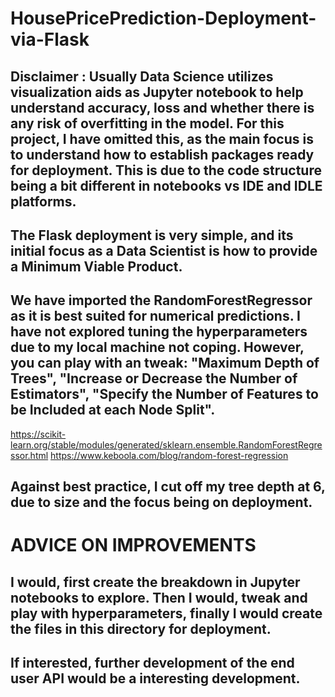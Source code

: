 # HousePricePrediction-Deployment-via-Flask

## Disclaimer :  Usually Data Science utilizes visualization aids as Jupyter notebook to help understand accuracy, loss and whether there is any risk of overfitting in the model. For this project, I have omitted this, as the main focus is to understand how to establish packages ready for deployment. This is due to the code structure being a bit different in notebooks vs IDE and IDLE platforms.

## The Flask deployment is very simple, and its initial focus as a Data Scientist is how to provide a Minimum Viable Product.

## We have imported the RandomForestRegressor as it is best suited for numerical predictions. I have not explored tuning the hyperparameters due to my local machine not coping. However, you can play with an tweak: "Maximum Depth of Trees", "Increase or Decrease the Number of Estimators", "Specify the Number of Features to be Included at each Node Split".
https://scikit-learn.org/stable/modules/generated/sklearn.ensemble.RandomForestRegressor.html
https://www.keboola.com/blog/random-forest-regression



## Against best practice, I cut off my tree depth at 6, due to size and the focus being on deployment.

# ADVICE ON IMPROVEMENTS 

## I would, first create the breakdown in Jupyter notebooks to explore. Then I would, tweak and play with hyperparameters, finally I would create the files in this directory for deployment.

## If interested, further development of the end user API would be a interesting development.

